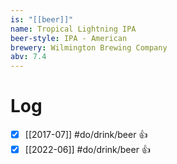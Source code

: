 ```yaml
---
is: "[[beer]]"
name: Tropical Lightning IPA
beer-style: IPA - American
brewery: Wilmington Brewing Company
abv: 7.4
---
```

# Log
- [x] [[2017-07]] #do/drink/beer 👍
- [x] [[2022-06]] #do/drink/beer 👍
